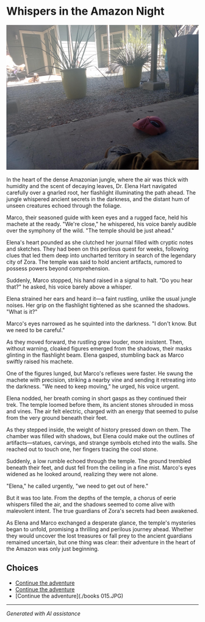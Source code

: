 # Whispers in the Amazon Night

![Whispers in the Amazon Night](../input_images/20221013_125636.jpg)

In the heart of the dense Amazonian jungle, where the air was thick with humidity and the scent of decaying leaves, Dr. Elena Hart navigated carefully over a gnarled root, her flashlight illuminating the path ahead. The jungle whispered ancient secrets in the darkness, and the distant hum of unseen creatures echoed through the foliage.

Marco, their seasoned guide with keen eyes and a rugged face, held his machete at the ready. "We're close," he whispered, his voice barely audible over the symphony of the wild. "The temple should be just ahead."

Elena's heart pounded as she clutched her journal filled with cryptic notes and sketches. They had been on this perilous quest for weeks, following clues that led them deep into uncharted territory in search of the legendary city of Zora. The temple was said to hold ancient artifacts, rumored to possess powers beyond comprehension.

Suddenly, Marco stopped, his hand raised in a signal to halt. "Do you hear that?" he asked, his voice barely above a whisper.

Elena strained her ears and heard it—a faint rustling, unlike the usual jungle noises. Her grip on the flashlight tightened as she scanned the shadows. "What is it?"

Marco's eyes narrowed as he squinted into the darkness. "I don't know. But we need to be careful."

As they moved forward, the rustling grew louder, more insistent. Then, without warning, cloaked figures emerged from the shadows, their masks glinting in the flashlight beam. Elena gasped, stumbling back as Marco swiftly raised his machete.

One of the figures lunged, but Marco's reflexes were faster. He swung the machete with precision, striking a nearby vine and sending it retreating into the darkness. "We need to keep moving," he urged, his voice urgent.

Elena nodded, her breath coming in short gasps as they continued their trek. The temple loomed before them, its ancient stones shrouded in moss and vines. The air felt electric, charged with an energy that seemed to pulse from the very ground beneath their feet.

As they stepped inside, the weight of history pressed down on them. The chamber was filled with shadows, but Elena could make out the outlines of artifacts—statues, carvings, and strange symbols etched into the walls. She reached out to touch one, her fingers tracing the cool stone.

Suddenly, a low rumble echoed through the temple. The ground trembled beneath their feet, and dust fell from the ceiling in a fine mist. Marco's eyes widened as he looked around, realizing they were not alone.

"Elena," he called urgently, "we need to get out of here."

But it was too late. From the depths of the temple, a chorus of eerie whispers filled the air, and the shadows seemed to come alive with malevolent intent. The true guardians of Zora's secrets had been awakened.

As Elena and Marco exchanged a desperate glance, the temple's mysteries began to unfold, promising a thrilling and perilous journey ahead. Whether they would uncover the lost treasures or fall prey to the ancient guardians remained uncertain, but one thing was clear: their adventure in the heart of the Amazon was only just beginning.


## Choices

* [Continue the adventure](./20221113_161540.md)
* [Continue the adventure](./20221014_111722.md)
* [Continue the adventure](./books 015.JPG)


---
*Generated with AI assistance*
